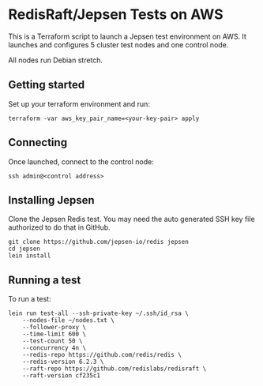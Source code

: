 # RedisRaft/Jepsen Tests on AWS

This is a Terraform script to launch a Jepsen test environment on AWS.
It launches and configures 5 cluster test nodes and one control node.

All nodes run Debian stretch.

## Getting started

Set up your terraform environment and run:

    terraform -var aws_key_pair_name=<your-key-pair> apply

## Connecting

Once launched, connect to the control node:

    ssh admin@<control address>

## Installing Jepsen

Clone the Jepsen Redis test. You may need the auto generated SSH key file
authorized to do that in GitHub.

    git clone https://github.com/jepsen-io/redis jepsen
    cd jepsen
    lein install

## Running a test

To run a test:

    lein run test-all --ssh-private-key ~/.ssh/id_rsa \
        --nodes-file ~/nodes.txt \
        --follower-proxy \
        --time-limit 600 \
        --test-count 50 \
        --concurrency 4n \
        --redis-repo https://github.com/redis/redis \
        --redis-version 6.2.3 \
        --raft-repo https://github.com/redislabs/redisraft \
        --raft-version cf235c1
